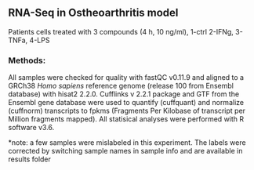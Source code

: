 ## RNA-Seq in Ostheoarthritis model

Patients cells treated with 3 compounds (4 h, 10 ng/ml), 1-ctrl 2-IFNg, 3-TNFa, 4-LPS

### Methods:

All samples were checked for quality with fastQC v0.11.9 and aligned to a GRCh38 *Homo sapiens* reference genome (release 100 from Ensembl database) with hisat2 2.2.0. Cufflinks v 2.2.1 package and GTF from the Ensembl gene database were used to quantify (cuffquant) and normalize (cuffnorm) transcripts to fpkms (Fragments Per Kilobase of transcript per Million fragments mapped). All statisical analyses were performed with R software v3.6.


*note: a few samples were mislabeled in this experiment. The labels were corrected by switching sample names in sample info and are available in results folder
